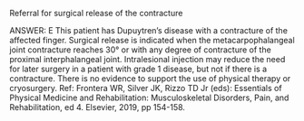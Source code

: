 Referral for surgical release of the contracture

ANSWER: E
This patient has Dupuytren’s disease with a contracture of the affected finger. Surgical release is indicated
when the metacarpophalangeal joint contracture reaches 30° or with any degree of contracture of the
proximal interphalangeal joint. Intralesional injection may reduce the need for later surgery in a patient
with grade 1 disease, but not if there is a contracture. There is no evidence to support the use of physical
therapy or cryosurgery.
Ref: Frontera WR, Silver JK, Rizzo TD Jr (eds): Essentials of Physical Medicine and Rehabilitation: Musculoskeletal Disorders,
Pain, and Rehabilitation, ed 4. Elsevier, 2019, pp 154-158.